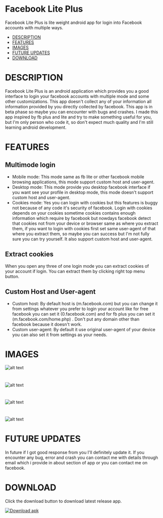 # Facebook Lite Plus
Facebook Lite Plus is lite weight android app for login into Facebook accounts with multiple ways.

- [DESCRIPTION](#description)
- [FEATURES](#features)
- [IMAGES](#images)
- [FUTURE UPDATES](#future-updates)
- [DOWNLOAD](#download)
#
# DESCRIPTION 
Facebook Lite Plus is an android application which provides you a good interface to login your facebook accounts with multiple mode and some other customizations.
This app doesn't collect any of your information all information provided by you directly collected by facebook.
This app is in beta phase so maybe you can encounter with bugs and crashes.
I made this app inspired by fb plus and lite and try to make something useful for you, but I'm only person who code it, so don't expect much quality and I'm still learning android development.
#
# FEATURES
## Multimode login
- Mobile mode: This mode same as fb lite or other facebook mobile browsing applications, this mode support custom host and user-agent.
- Desktop mode: This mode provide you desktop facebook interface if you want see your profile in desktop mode, this mode doesn't support custom host and user-agent.
- Cookies mode: Yes you can login with cookies but this features is buggy not because of any code it's security of facebook. Login with cookies depends on your cookies sometime cookies contains enough information which require by facebook but nowdays facebook detect that cookies not from your device or browser same as where you extract them, if you want to login with cookies first set same user-agent of that where you extract them, so maybe you can success but I'm not fully sure you can try yourself. It also support custom host and user-agent.
##
## Extract cookies
When you open any three of one login mode you can extract cookies of your account if login.
You can extract them by clicking right top menu button.
##
## Custom Host and User-agent
- Custom host: By default host is (m.facebook.com) but you can change it from settings whatever you prefer to login your account like for free facebook you can set it (0.facebook.com) and for fb plus you can set it (m.facebook.com/home.php) . Don't put any domain other than facebook because it doesn't work.
- Custom user-agent: By default it use original user-agent of your device you can also set it from settings as your needs.
##
# IMAGES
![alt text](https://github.com/zaidrao/Facebook-Lite-Plus/blob/main/Images/IMG_20221018_015559.jpg)
#
![alt text](https://github.com/zaidrao/Facebook-Lite-Plus/blob/main/Images/IMG_20221018_015942.jpg)
#
![alt text](https://github.com/zaidrao/Facebook-Lite-Plus/blob/main/Images/IMG_20221018_020138.jpg)
#
![alt text](https://github.com/zaidrao/Facebook-Lite-Plus/blob/main/Images/IMG_20221018_020335.jpg)
#
# FUTURE UPDATES
In future if I got good response from you I'll definitely update it.
If you encounter any bug, error and crash you can contact me with details through email which i provide in about section of app or you can contact me on facebook.
#
# DOWNLOAD
Click the download button to download latest release app.

<!-- BEGIN LATEST DOWNLOAD BUTTON -->
[![Download apk](https://custom-icon-badges.herokuapp.com/badge/-Download-blue?style=for-the-badge&logo=download&logoColor=white "Download apk")](https://github.com/U7P4L-IN/FB-Lite-Plus/releases/download/019/Facebook.Lite+.19.apk)
<!-- END LATEST DOWNLOAD BUTTON -->
